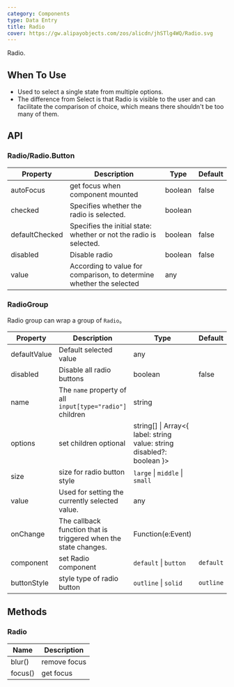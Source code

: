```yaml
---
category: Components
type: Data Entry
title: Radio
cover: https://gw.alipayobjects.com/zos/alicdn/jhSTlg4WQ/Radio.svg
---
```


Radio.

## When To Use

- Used to select a single state from multiple options.
- The difference from Select is that Radio is visible to the user and can facilitate the comparison of choice, which means there shouldn't be too many of them.

## API

### Radio/Radio.Button

| Property | Description | Type | Default |
| --- | --- | --- | --- |
| autoFocus | get focus when component mounted | boolean | false |
| checked | Specifies whether the radio is selected. | boolean |  |
| defaultChecked | Specifies the initial state: whether or not the radio is selected. | boolean | false |
| disabled | Disable radio | boolean | false |
| value | According to value for comparison, to determine whether the selected | any |  |

### RadioGroup

Radio group can wrap a group of `Radio`。

| Property | Description | Type | Default | Version |
| --- | --- | --- | --- | --- |
| defaultValue | Default selected value | any |  |  |
| disabled | Disable all radio buttons | boolean | false |  |
| name | The `name` property of all `input[type="radio"]` children | string |  |  |
| options | set children optional | string\[] \| Array&lt;{ label: string value: string disabled?: boolean }> |  |  |
| size | size for radio button style | `large` \| `middle` \| `small` |  |  |
| value | Used for setting the currently selected value. | any |  |  |
| onChange | The callback function that is triggered when the state changes. | Function(e:Event) |  |  |
| component | set Radio component | `default` \| `button` | `default` | 4.4.0 |
| buttonStyle | style type of radio button | `outline` \| `solid` | `outline` |  |

## Methods

### Radio

| Name    | Description  |
| ------- | ------------ |
| blur()  | remove focus |
| focus() | get focus    |
